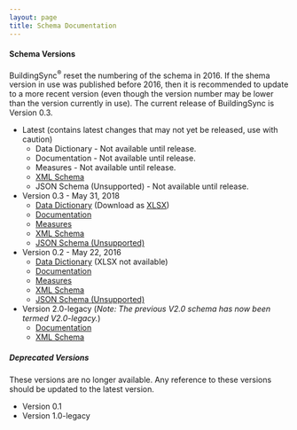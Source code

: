 ```yaml
---
layout: page
title: Schema Documentation
---
```


#### Schema Versions

BuildingSync<sup>®</sup> reset the numbering of the schema in 2016. If the shema version in use was published before 2016, then it is recommended to update to a more recent version (even though the version number may be lower than the version currently in use). The current release of BuildingSync is Version 0.3. 

- Latest (contains latest changes that may not yet be released, use with caution)
    - Data Dictionary - Not available until release.
    - Documentation - Not available until release.
    - Measures - Not available until release.
    - [XML Schema][xsd-latest] 
    - JSON Schema (Unsupported) - Not available until release.
- Version 0.3 - May 31, 2018
    - [Data Dictionary](documentation/v0.3/datadictionary) (Download as [XLSX](documentation/v0.3/datadictionary/DataDictionary.xlsx))
    - [Documentation](documentation/v0.3)
    - [Measures](documentation/v0.3/measures)
    - [XML Schema][xsd-0.3] 
    - [JSON Schema (Unsupported)][json-0.3]
- Version 0.2 - May 22, 2016
    - [Data Dictionary](documentation/v0.2/datadictionary) (XLSX not available)
    - [Documentation](documentation/v0.2)
    - [Measures](documentation/v0.2/measures)
    - [XML Schema][xsd-0.2] 
    - [JSON Schema (Unsupported)][json-0.2]
- Version 2.0-legacy (*Note: The previous V2.0 schema has now been termed V2.0-legacy.*)
    - [Documentation](documentation/v2.0-legacy)
    - [XML Schema][xsd-2.0-legacy] 
    
##### Deprecated Versions

These versions are no longer available. Any reference to these versions
should be updated to the latest version.

- Version 0.1
- Version 1.0-legacy

[xsd-latest]: https://schema.buildingsync.net/latest/develop/BuildingSync.xsd
[json-latest]: https://schema.buildingsync.net/latest/develop/BuildingSync.json
[xsd-0.3]: https://github.com/BuildingSync/schema/releases/download/v0.3/BuildingSync.xsd
[json-0.3]: https://github.com/BuildingSync/schema/releases/download/v0.3/BuildingSync.json
[xsd-0.2]: https://github.com/BuildingSync/schema/releases/download/v0.2/BuildingSync.xsd
[json-0.2]: https://github.com/BuildingSync/schema/releases/download/v0.2/BuildingSync.json
[xsd-2.0-legacy]: https://github.com/BuildingSync/schema/releases/download/v2.0.0-legacy/BuildingSync_2_0.xsd

